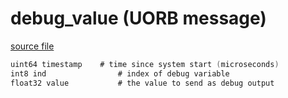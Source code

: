 # debug_value (UORB message)



[source file](https://github.com/PX4/PX4-Autopilot/blob/main/msg/debug_value.msg)

```c
uint64 timestamp    # time since system start (microseconds)
int8 ind                # index of debug variable
float32 value           # the value to send as debug output

```
